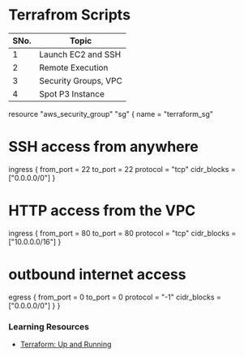 # Terrafrom Scripts

SNo.| Topic
--- | ---
1 | Launch EC2 and SSH
2 | Remote Execution
3 | Security Groups, VPC
4 | Spot P3 Instance


resource "aws_security_group" "sg" {
  name        = "terraform_sg"

  # SSH access from anywhere
  ingress {
    from_port   = 22
    to_port     = 22
    protocol    = "tcp"
    cidr_blocks = ["0.0.0.0/0"]
  }

  # HTTP access from the VPC
  ingress {
    from_port   = 80
    to_port     = 80
    protocol    = "tcp"
    cidr_blocks = ["10.0.0.0/16"]
  }

  # outbound internet access
  egress {
    from_port   = 0
    to_port     = 0
    protocol    = "-1"
    cidr_blocks = ["0.0.0.0/0"]
  }
}
 
### Learning Resources
- [Terraform: Up and Running](https://books.google.de/books?id=ZH1VDgAAQBAJ)